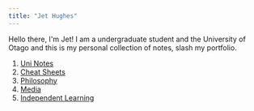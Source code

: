 ```yaml
---
title: "Jet Hughes"
---
```


Hello there, I'm Jet! I am a undergraduate student and the University of Otago and this is my personal collection of notes, slash my portfolio.

1) [Uni Notes](notes/uni-notes.md)
2) [Cheat Sheets](notes/cheat-sheets.md)
3) [Philosophy](notes/philosophy.md)
4) [Media](notes/media.md)
5) [Independent Learning](notes/independent-learning.md)
